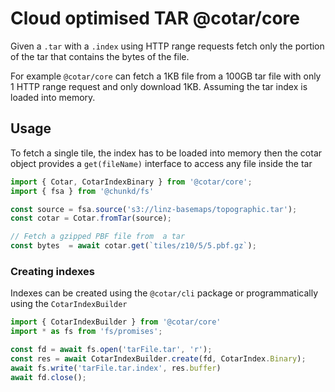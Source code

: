 # Cloud optimised TAR @cotar/core


Given a `.tar` with a `.index` using HTTP range requests fetch only the portion of the tar that contains the bytes of the file.

For example `@cotar/core` can fetch a 1KB file from a 100GB tar file with only 1 HTTP range request and only download 1KB. Assuming the tar index is loaded into memory.


## Usage


To fetch a single tile, the index has to be loaded into memory then the cotar object provides a `get(fileName)` interface to access any file inside the tar
```typescript
import { Cotar, CotarIndexBinary } from '@cotar/core';
import { fsa } from '@chunkd/fs'

const source = fsa.source('s3://linz-basemaps/topographic.tar');
const cotar = Cotar.fromTar(source);

// Fetch a gzipped PBF file from  a tar
const bytes  = await cotar.get(`tiles/z10/5/5.pbf.gz`);
```

### Creating indexes

Indexes can be created using the `@cotar/cli` package or programmatically using the `CotarIndexBuilder`

```typescript
import { CotarIndexBuilder } from '@cotar/core'
import * as fs from 'fs/promises';

const fd = await fs.open('tarFile.tar', 'r');
const res = await CotarIndexBuilder.create(fd, CotarIndex.Binary);
await fs.write('tarFile.tar.index', res.buffer)
await fd.close();
```